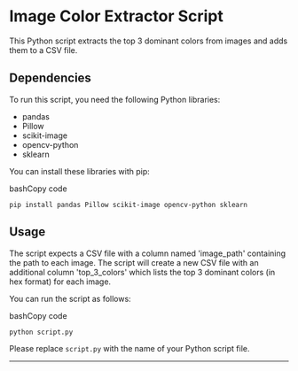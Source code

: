 # Image Color Extractor Script

This Python script extracts the top 3 dominant colors from images and adds them to a CSV file.

## Dependencies

To run this script, you need the following Python libraries:

-   pandas
-   Pillow
-   scikit-image
-   opencv-python
-   sklearn

You can install these libraries with pip:

bashCopy code

`pip install pandas Pillow scikit-image opencv-python sklearn` 

## Usage

The script expects a CSV file with a column named 'image_path' containing the path to each image. The script will create a new CSV file with an additional column 'top_3_colors' which lists the top 3 dominant colors (in hex format) for each image.

You can run the script as follows:

bashCopy code

`python script.py` 

Please replace `script.py` with the name of your Python script file.

----------

